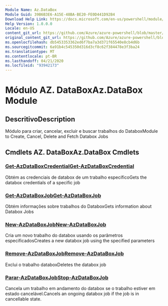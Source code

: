 ```yaml
---
Module Name: Az.DataBox
Module Guid: 39B6B3E6-A15E-48BA-BE20-FE0D441D92B4
Download Help Link: https://docs.microsoft.com/en-us/powershell/module/az.databox
Help Version: 1.0.0.0
Locale: en-US
content_git_url: https://github.com/Azure/azure-powershell/blob/master/src/DataBox/DataBox/help/Az.DataBox.md
original_content_git_url: https://github.com/Azure/azure-powershell/blob/master/src/DataBox/DataBox/help/Az.DataBox.md
ms.openlocfilehash: db5453353362ed6f7ba7a3d371f65540e8cb4d6b
ms.sourcegitcommit: 6a91b4c545350d316d3cf8c62f384478e3f3ba24
ms.translationtype: MT
ms.contentlocale: pt-BR
ms.lasthandoff: 04/21/2020
ms.locfileid: "93942173"
---
```

# <span data-ttu-id="2f8bf-101">Módulo AZ. DataBox</span><span class="sxs-lookup"><span data-stu-id="2f8bf-101">Az.DataBox Module</span></span>
## <span data-ttu-id="2f8bf-102">Descritivo</span><span class="sxs-lookup"><span data-stu-id="2f8bf-102">Description</span></span>
<span data-ttu-id="2f8bf-103">Módulo para criar, cancelar, excluir e buscar trabalhos do Databox</span><span class="sxs-lookup"><span data-stu-id="2f8bf-103">Module to Create, Cancel, Delete and Fetch Databox Jobs</span></span>

## <span data-ttu-id="2f8bf-104">Cmdlets AZ. DataBox</span><span class="sxs-lookup"><span data-stu-id="2f8bf-104">Az.DataBox Cmdlets</span></span>
### [<span data-ttu-id="2f8bf-105">Get-AzDataBoxCredential</span><span class="sxs-lookup"><span data-stu-id="2f8bf-105">Get-AzDataBoxCredential</span></span>](Get-AzDataBoxCredential.md)
<span data-ttu-id="2f8bf-106">Obtém as credenciais de databox de um trabalho específico</span><span class="sxs-lookup"><span data-stu-id="2f8bf-106">Gets the databox credentials of a specific job</span></span>

### [<span data-ttu-id="2f8bf-107">Get-AzDataBoxJob</span><span class="sxs-lookup"><span data-stu-id="2f8bf-107">Get-AzDataBoxJob</span></span>](Get-AzDataBoxJob.md)
<span data-ttu-id="2f8bf-108">Obtém informações sobre trabalhos do Databox</span><span class="sxs-lookup"><span data-stu-id="2f8bf-108">Gets information about Databox Jobs</span></span>

### [<span data-ttu-id="2f8bf-109">New-AzDataBoxJob</span><span class="sxs-lookup"><span data-stu-id="2f8bf-109">New-AzDataBoxJob</span></span>](New-AzDataBoxJob.md)
<span data-ttu-id="2f8bf-110">Cria um novo trabalho do databox usando os parâmetros especificados</span><span class="sxs-lookup"><span data-stu-id="2f8bf-110">Creates a new databox job using the specified parameters</span></span>

### [<span data-ttu-id="2f8bf-111">Remove-AzDataBoxJob</span><span class="sxs-lookup"><span data-stu-id="2f8bf-111">Remove-AzDataBoxJob</span></span>](Remove-AzDataBoxJob.md)
<span data-ttu-id="2f8bf-112">Exclui o trabalho databox</span><span class="sxs-lookup"><span data-stu-id="2f8bf-112">Deletes the databox job</span></span>

### [<span data-ttu-id="2f8bf-113">Parar-AzDataBoxJob</span><span class="sxs-lookup"><span data-stu-id="2f8bf-113">Stop-AzDataBoxJob</span></span>](Stop-AzDataBoxJob.md)
<span data-ttu-id="2f8bf-114">Cancela um trabalho em andamento do databox se o trabalho estiver em estado cancelável.</span><span class="sxs-lookup"><span data-stu-id="2f8bf-114">Cancels an ongoing databox job if the job is in cancellable state.</span></span>

